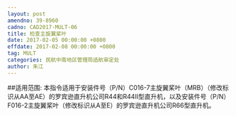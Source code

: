 ```yaml
---
layout: post
amendno: 39-8960
cadno: CAD2017-MULT-06
title: 检查主旋翼桨叶
date: 2017-02-05 00:00:00 +0800
effdate: 2017-02-08 00:00:00 +0800
tag: MULT
categories: 民航中南地区管理局适航审定处
author: 朱江
---
```


##适用范围:
本指令适用于安装件号（P/N）C016-7主旋翼桨叶（MRB）（修改标识从AA至AE）的罗宾逊直升机公司R44和R44Ⅱ型直升机，以及安装件号（P/N）F016-2主旋翼桨叶（修改标识从A至E）的罗宾逊直升机公司R66型直升机。


